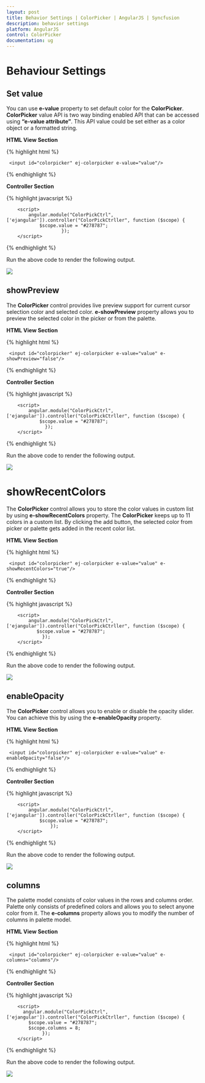 ```yaml
---
layout: post
title: Behavior Settings | ColorPicker | AngularJS | Syncfusion
description: behavior settings
platform: AngularJS
control: ColorPicker
documentation: ug
---
```


# Behaviour Settings

## Set value

You can use **e-value** property to set default color for the **ColorPicker**. **ColorPicker** value API is two way binding enabled API that can be accessed using **“e-value attribute”**. This API value could be set either as a color object or a formatted string.

**HTML View Section**

{% highlight html %}

     <input id="colorpicker" ej-colorpicker e-value="value"/>

{% endhighlight %}


**Controller Section**

{% highlight javacsript %}

        <script>
            angular.module("ColorPickCtrl", ['ejangular']).controller("ColorPickCtrller", function ($scope) {
                $scope.value = "#278787";
                        });
        </script>

{% endhighlight %}

Run the above code to render the following output.

![](Behavior-Settings_images/Behavior-Settings_images1.png)

## showPreview

The **ColorPicker** control provides live preview support for current cursor selection color and selected color. **e-showPreview** property allows you to preview the selected color in the picker or from the palette.

**HTML View Section**

{% highlight html %}

     <input id="colorpicker" ej-colorpicker e-value="value" e-showPreview="false"/>

{% endhighlight %}

**Controller Section**

{% highlight javascript %}

        <script>
            angular.module("ColorPickCtrl", ['ejangular']).controller("ColorPickCtrller", function ($scope) {
                $scope.value = "#278787";
                  });
        </script>

{% endhighlight %}

Run the above code to render the following output.

![](Behavior-Settings_images/Behavior-Settings_images2.png)

# showRecentColors

The **ColorPicker** control allows you to store the color values in custom list by using **e-showRecentColors** property. The **ColorPicker** keeps up to 11 colors in a custom list. By clicking the add button, the selected color from picker or palette gets added in the recent color list.

**HTML View Section**

{% highlight html %}

     <input id="colorpicker" ej-colorpicker e-value="value" e-showRecentColors="true"/>

{% endhighlight %}

**Controller Section**

{% highlight javascript %}

        <script>
            angular.module("ColorPickCtrl", ['ejangular']).controller("ColorPickCtrller", function ($scope) {
               $scope.value = "#278787";
                 });
        </script>

{% endhighlight %}

Run the above code to render the following output.

![](Behavior-Settings_images/Behavior-Settings_images3.png)

## enableOpacity

The **ColorPicker** control allows you to enable or disable the opacity slider. You can achieve this by using the **e-enableOpacity** property.

**HTML View Section**

{% highlight html %}

     <input id="colorpicker" ej-colorpicker e-value="value" e-enableOpacity="false"/>

{% endhighlight %}

**Controller Section**

{% highlight javascript %}

        <script>
            angular.module("ColorPickCtrl", ['ejangular']).controller("ColorPickCtrller", function ($scope) {
                $scope.value = "#278787";
                    });
        </script>

{% endhighlight %}

Run the above code to render the following output.

![](Behavior-Settings_images/Behavior-Settings_images4.png)

## columns

The palette model consists of color values in the rows and columns order. Palette only consists of predefined colors and allows you to select anyone color from it. The **e-columns** property allows you to modify the number of columns in palette model.

**HTML View Section**

{% highlight html %}

     <input id="colorpicker" ej-colorpicker e-value="value" e-columns="columns"/>

{% endhighlight %}

**Controller Section**

{% highlight javascript %}

        <script>
          angular.module("ColorPickCtrl", ['ejangular']).controller("ColorPickCtrller", function ($scope) {
            $scope.value = "#278787";
            $scope.columns = 8;
                 });
        </script>

{% endhighlight %}

Run the above code to render the following output.

![](Behavior-Settings_images/Behavior-Settings_images5.png)